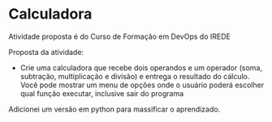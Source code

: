 # Calculadora 

Atividade proposta é do Curso de Formação em DevOps do IREDE

Proposta da atividade: 

- Crie uma calculadora que recebe dois operandos e um operador (soma, subtração, multiplicação e divisão) e entrega o resultado do cálculo. Você pode mostrar um menu de opções onde o usuário poderá escolher qual função executar, inclusive sair do programa

Adicionei um versão em python para massificar o aprendizado.
